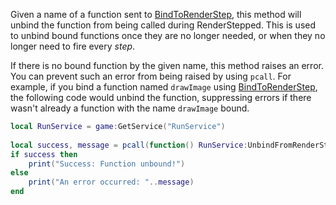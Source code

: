 Given a name of a function sent to [BindToRenderStep](https://developer.roblox.com/en-us/api-reference/function/RunService/BindToRenderStep), this method will unbind the function from being called during RenderStepped. This is used to unbind bound functions once they are no longer needed, or when they no longer need to fire every _step_.

If there is no bound function by the given name, this method raises an error. You can prevent such an error from being raised by using `pcall`. For example, if you bind a function named `drawImage` using [BindToRenderStep](https://developer.roblox.com/en-us/api-reference/function/RunService/BindToRenderStep), the following code would unbind the function, suppressing errors if there wasn't already a function with the name `drawImage` bound.

```Lua
local RunService = game:GetService("RunService")
    
local success, message = pcall(function() RunService:UnbindFromRenderStep("drawImage") end)
if success then
	print("Success: Function unbound!")
else
	print("An error occurred: "..message)
end
```